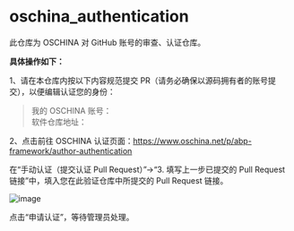 # oschina_authentication
此仓库为 OSCHINA 对 GitHub 账号的审查、认证仓库。

**具体操作如下：**

1、请在本仓库内按以下内容规范提交 PR（请务必确保以源码拥有者的账号提交），以便编辑认证您的身份：

> 我的 OSCHINA 账号：  
> 软件仓库地址：

2、点击前往 OSCHINA 认证页面：https://www.oschina.net/p/abp-framework/author-authentication

在“手动认证（提交认证 Pull Request）”→“3. 填写上一步已提交的 Pull Request 链接”中，填入您在此验证仓库中所提交的 Pull Request 链接。

![image](https://github.com/oschina-cn/oschina_authentication/assets/55382677/cf8f26c5-d32c-4ed5-bd3f-282533fb8a85)

点击“申请认证”，等待管理员处理。
